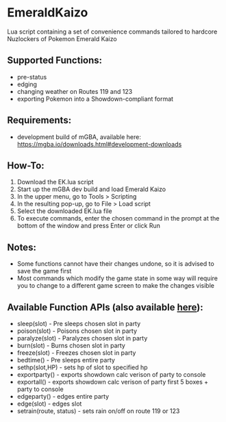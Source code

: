 # EmeraldKaizo
Lua script containing a set of convenience commands tailored to hardcore Nuzlockers of Pokemon Emerald Kaizo 

## Supported Functions:
* pre-status
* edging
* changing weather on Routes 119 and 123
* exporting Pokemon into a Showdown-compliant format

## Requirements:
* development build of mGBA, available here: https://mgba.io/downloads.html#development-downloads

## How-To:
1. Download the EK.lua script
1. Start up the mGBA dev build and load Emerald Kaizo
1. In the upper menu, go to Tools > Scripting
1. In the resulting pop-up, go to File > Load script
1. Select the downloaded EK.lua file
1. To execute commands, enter the chosen command in the prompt at the bottom of the window and press Enter or click Run


## Notes:
* Some functions cannot have their changes undone, so it is advised to save the game first
* Most commands which modify the game state in some way will require you to change to a different game screen to make the changes visible

## Available Function APIs (also available [here](https://pastebin.com/raw/e8DZRSPp)):
* sleep(slot) - Pre sleeps chosen slot in party
* poison(slot) - Poisons chosen slot in party
* paralyze(slot) - Paralyzes chosen slot in party
* burn(slot) - Burns chosen slot in party
* freeze(slot) - Freezes chosen slot in party
* bedtime() - Pre sleeps entire party
* sethp(slot,HP) - sets hp of slot to specified hp
* exportparty() - exports showdown calc verison of party to console
* exportall() -  exports showdown calc verison of party first 5 boxes + party to console
* edgeparty() - edges entire party
* edge(slot) - edges slot
* setrain(route, status) - sets rain on/off on route 119 or 123
